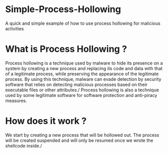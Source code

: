 # Simple-Process-Hollowing
A quick and simple example of how to use process hollowing for malicious activities

# What is Process Hollowing ?
Process hollowing is a technique used by malware to hide its presence on a system by creating a new process and replacing its code and data with that of a legitimate process, while preserving the appearance of the legitimate process. By using this technique, malware can evade detection by security software that relies on detecting malicious processes based on their executable files or other attributes./ 
Process hollowing is also a technique used by some legitimate software for software protection and anti-piracy measures.

# How does it work ?
We start by creating a new process that will be hollowed out. The process will be created suspended and will only be resumed once we wrote the shellcode inside./

